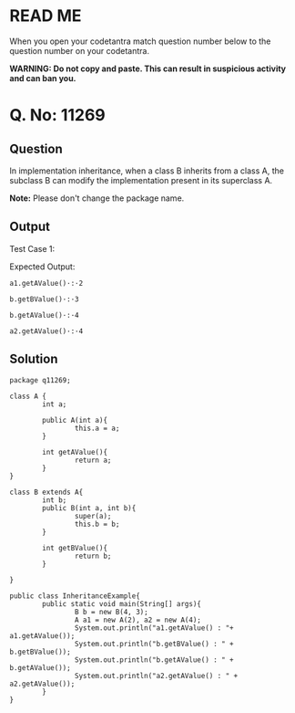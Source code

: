 ﻿# READ ME
When you open your codetantra match question number below to the question number on your codetantra.

**WARNING: Do not copy and paste. This can result in suspicious activity and can ban you.**


# Q. No: 11269

## Question
In implementation inheritance, when a class B inherits from a class A, the subclass B can modify the implementation present in its superclass A. 

**Note:** Please don't change the package name.

## Output

Test Case 1:

Expected Output:
```
a1.getAValue()·:·2

b.getBValue()·:·3

b.getAValue()·:·4

a2.getAValue()·:·4
```
## Solution
```
package q11269;

class A {
        int a;

        public A(int a){
                this.a = a;
        }

        int getAValue(){
                return a;
        }
}

class B extends A{
        int b;
        public B(int a, int b){
                super(a);
                this.b = b;
        }

        int getBValue(){
                return b;
        }

}

public class InheritanceExample{
        public static void main(String[] args){
                B b = new B(4, 3);
                A a1 = new A(2), a2 = new A(4);
                System.out.println("a1.getAValue() : "+ a1.getAValue());
                System.out.println("b.getBValue() : " + b.getBValue());
                System.out.println("b.getAValue() : " + b.getAValue());
                System.out.println("a2.getAValue() : " + a2.getAValue());
        }
}
```

